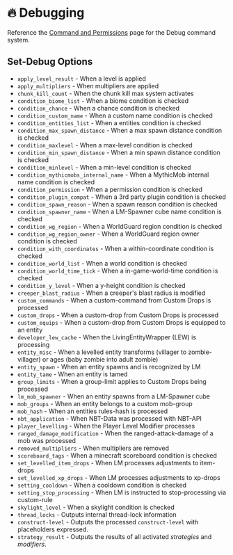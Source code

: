 # 🔥 Debugging

Reference the [Command and Permissions](commands-and-permissions.md#lm-debug) page for the Debug command system.

## Set-Debug Options

* `apply_level_result` - When a level is applied
* `apply_multipliers` - When multipliers are applied
* `chunk_kill_count` - When the chunk kill max system activates
* `condition_biome_list` - When a biome condition is checked
* `condition_chance` - When a chance condition is checked
* `condition_custom_name` - When a custom name condition is checked
* `condition_entities_list` - When a entities condition is checked
* `condition_max_spawn_distance` - When a max spawn distance condition is checked
* `condition_maxlevel` - When a max-level condition is checked
* `condition_min_spawn_distance` - When a min spawn distance condition is checked
* `condition_minlevel` - When a min-level condition is checked
* `condition_mythicmobs_internal_name` - When a MythicMob internal name condition is checked
* `condition_permission` - When a permission condition is checked
* `condition_plugin_compat` - When a 3rd party plugin condition is checked
* `condition_spawn_reason` - When a spawn reason condition is checked
* `condition_spawner_name` - When a LM-Spawner cube name condition is checked
* `condition_wg_region` - When a WorldGuard region condition is checked
* `condition_wg_region_owner` - When a WorldGuard region owner condition is checked
* `condition_with_coordinates` - When a within-coordinate condition is checked
* `condition_world_list` - When a world condition is checked
* `condition_world_time_tick` - When a in-game-world-time condition is checked
* `condition_y_level` - When a y-height condition is checked
* `creeper_blast_radius` - When a creeper's blast radius is modified
* `custom_commands` - When a custom-command from Custom Drops is processed
* `custom_drops` - When a custom-drop from Custom Drops is processed
* `custom_equips` - When a custom-drop from Custom Drops is equipped to an entity
* `developer_lew_cache` - When the LivingEntityWrapper (LEW) is processing
* `entity_misc` - When a levelled entity transforms (villager to zombie-villager) or ages (baby zombie into adult zombie)
* `entity_spawn` - When an entity spawns and is recognized by LM
* `entity_tame` - When an entity is tamed
* `group_limits` - When a group-limit applies to Custom Drops being processed
* `lm_mob_spawner` - When an entity spawns from a LM-Spawner cube
* `mob_groups` - When an entity belongs to a custom mob-group
* `mob_hash` - When an entities rules-hash is processed
* `nbt_application` - When NBT-Data was processed with NBT-API
* `player_levelling` - When the Player Level Modifier processes
* `ranged_damage_modification` - When the ranged-attack-damage of a mob was processed
* `removed_multipliers` - When multipliers are removed
* `scoreboard_tags` - When a minecraft scoreboard condition is checked
* `set_levelled_item_drops` - When LM processes adjustments to item-drops
* `set_levelled_xp_drops` - When LM processes adjustments to xp-drops
* `setting_cooldown` - When a cooldown condition is checked
* `setting_stop_processing` - When LM is instructed to stop-processing via custom-rule
* `skylight_level` - When a skylight condition is checked
* `thread_locks` - Outputs internal thread-lock information
* `construct-level` - Outputs the processed `construct-level` with placeholders expressed.
* `strategy_result` - Outputs the results of all activated _strategies_ and _modifiers_.&#x20;


